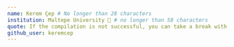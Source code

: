 ```yaml
---
name: Kerem Çep # No longer than 28 characters
institution: Maltepe University 🚩 # no longer than 58 characters
quote: If the compilation is not successful, you can take a break with some sleep. :) # no longer than 100 characters, avoid using quotes(") to guarantee the format remains the same.
github_user: keremcep
---
```

